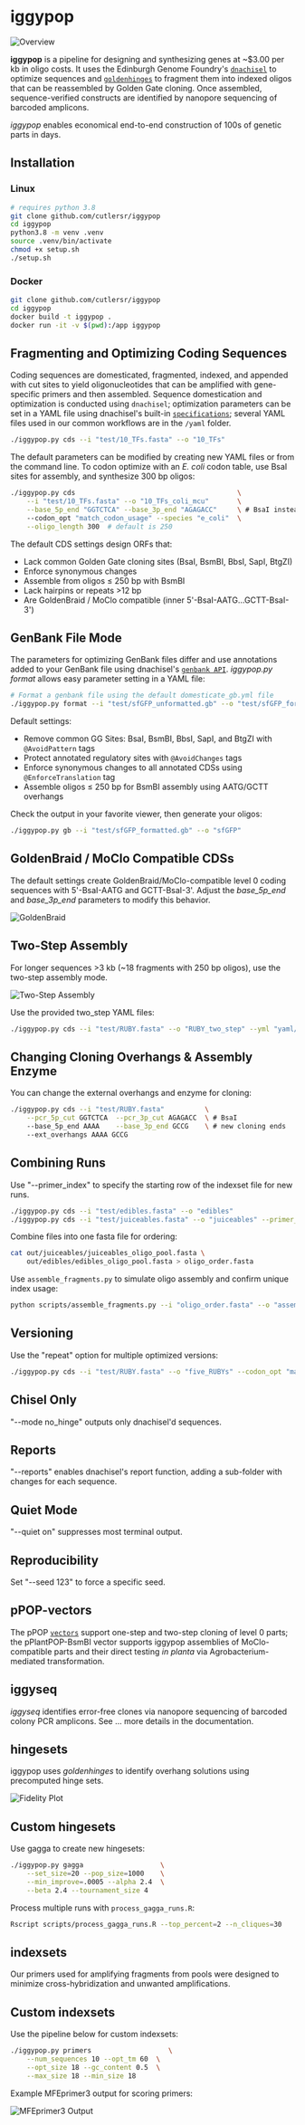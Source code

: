 
# iggypop

![Overview](png/overview.png)

**iggypop** is a pipeline for designing and synthesizing genes at ~$3.00 per kb in oligo costs. It uses the Edinburgh Genome Foundry's [`dnachisel`](https://github.com/Edinburgh-Genome-Foundry/DnaChisel) to optimize sequences and [`goldenhinges`](https://github.com/Edinburgh-Genome-Foundry/GoldenHinges) to fragment them into indexed oligos that can be reassembled by Golden Gate cloning. Once assembled, sequence-verified constructs are identified by nanopore sequencing of barcoded amplicons.

*iggypop* enables economical end-to-end construction of 100s of genetic parts in days.

## Installation

### Linux

```bash
# requires python 3.8
git clone github.com/cutlersr/iggypop
cd iggypop
python3.8 -m venv .venv
source .venv/bin/activate
chmod +x setup.sh
./setup.sh
```

### Docker

```bash
git clone github.com/cutlersr/iggypop
cd iggypop
docker build -t iggypop .
docker run -it -v $(pwd):/app iggypop
```

## Fragmenting and Optimizing Coding Sequences

Coding sequences are domesticated, fragmented, indexed, and appended with cut sites to yield oligonucleotides that can be amplified with gene-specific primers and then assembled. Sequence domestication and optimization is conducted using `dnachisel`; optimization parameters can be set in a YAML file using dnachisel's built-in [`specifications`](https://edinburgh-genome-foundry.github.io/DnaChisel/ref/builtin_specifications.html); several YAML files used in our common workflows are in the `/yaml` folder.

```bash
./iggypop.py cds --i "test/10_TFs.fasta" --o "10_TFs"
```

The default parameters can be modified by creating new YAML files or from the command line. To codon optimize with an *E. coli* codon table, use BsaI sites for assembly, and synthesize 300 bp oligos:

```bash
./iggypop.py cds                                        \
    --i "test/10_TFs.fasta" --o "10_TFs_coli_mcu"       \
    --base_5p_end "GGTCTCA" --base_3p_end "AGAGACC"     \ # BsaI instead of BsmBI
    --codon_opt "match_codon_usage" --species "e_coli"  \
    --oligo_length 300  # default is 250
```

The default CDS settings design ORFs that:

- Lack common Golden Gate cloning sites (BsaI, BsmBI, BbsI, SapI, BtgZI)
- Enforce synonymous changes
- Assemble from oligos ≤ 250 bp with BsmBI
- Lack hairpins or repeats >12 bp
- Are GoldenBraid / MoClo compatible (inner 5'-BsaI-AATG...GCTT-BsaI-3')

## GenBank File Mode

The parameters for optimizing GenBank files differ and use annotations added to your GenBank file using dnachisel's [`genbank API`](https://edinburgh-genome-foundry.github.io/DnaChisel/genbank/genbank_api.html). *iggypop.py format* allows easy parameter setting in a YAML file:

```bash
# Format a genbank file using the default domesticate_gb.yml file
./iggypop.py format --i "test/sfGFP_unformatted.gb" --o "test/sfGFP_formatted.gb"
```

Default settings:

- Remove common GG Sites: BsaI, BsmBI, BbsI, SapI, and BtgZI with `@AvoidPattern` tags
- Protect annotated regulatory sites with `@AvoidChanges` tags
- Enforce synonymous changes to all annotated CDSs using `@EnforceTranslation` tag
- Assemble oligos ≤ 250 bp for BsmBI assembly using AATG/GCTT overhangs

Check the output in your favorite viewer, then generate your oligos:

```bash
./iggypop.py gb --i "test/sfGFP_formatted.gb" --o "sfGFP"
```

## GoldenBraid / MoClo Compatible CDSs

The default settings create GoldenBraid/MoClo-compatible level 0 coding sequences with 5'-BsaI-AATG and GCTT-BsaI-3'. Adjust the *base_5p_end* and *base_3p_end* parameters to modify this behavior.

![GoldenBraid](png/goldenbraid.png)

## Two-Step Assembly

For longer sequences >3 kb (~18 fragments with 250 bp oligos), use the two-step assembly mode.

![Two-Step Assembly](png/two_step.png)

Use the provided two_step YAML files:

```bash
./iggypop.py cds --i "test/RUBY.fasta" --o "RUBY_two_step" --yml "yaml/domesticate_two_step_cds.yml"
```

## Changing Cloning Overhangs & Assembly Enzyme

You can change the external overhangs and enzyme for cloning:

```bash
./iggypop.py cds --i "test/RUBY.fasta"          \
    --pcr_5p_cut GGTCTCA  --pcr_3p_cut AGAGACC  \ # BsaI
    --base_5p_end AAAA    --base_3p_end GCCG    \ # new cloning ends
    --ext_overhangs AAAA GCCG
```

## Combining Runs

Use "--primer_index" to specify the starting row of the indexset file for new runs.

```bash
./iggypop.py cds --i "test/edibles.fasta" --o "edibles"
./iggypop.py cds --i "test/juiceables.fasta" --o "juiceables" --primer_index 11
```

Combine files into one fasta file for ordering:

```bash
cat out/juiceables/juiceables_oligo_pool.fasta \
    out/edibles/edibles_oligo_pool.fasta > oligo_order.fasta
```

Use `assemble_fragments.py` to simulate oligo assembly and confirm unique index usage:

```bash
python scripts/assemble_fragments.py --i "oligo_order.fasta" --o "assembled_ej_oligos.fasta"
```

## Versioning

Use the "repeat" option for multiple optimized versions:

```bash
./iggypop.py cds --i "test/RUBY.fasta" --o "five_RUBYs" --codon_opt "match_codon_usage" --repeats 5
```

## Chisel Only

"--mode no_hinge" outputs only dnachisel'd sequences.

## Reports

"--reports" enables dnachisel's report function, adding a sub-folder with changes for each sequence.

## Quiet Mode

"--quiet on" suppresses most terminal output.

## Reproducibility

Set "--seed 123" to force a specific seed.

## pPOP-vectors

The pPOP [`vectors`](../vectors/) support one-step and two-step cloning of level 0 parts; the pPlantPOP-BsmBI vector supports iggypop assemblies of MoClo-compatible parts and their direct testing *in planta* via Agrobacterium-mediated transformation.

## iggyseq

*iggyseq* identifies error-free clones via nanopore sequencing of barcoded colony PCR amplicons. See ... more details in the documentation.

## hingesets

iggypop uses *goldenhinges* to identify overhang solutions using precomputed hinge sets.

![Fidelity Plot](png/fidelity_plot.png)

## Custom hingesets

Use gagga to create new hingesets:

```bash
./iggypop.py gagga                   \
    --set_size=20 --pop_size=1000    \
    --min_improve=.0005 --alpha 2.4  \
    --beta 2.4 --tournament_size 4
```

Process multiple runs with `process_gagga_runs.R`:

```bash
Rscript scripts/process_gagga_runs.R --top_percent=2 --n_cliques=30
```

## indexsets

Our primers used for amplifying fragments from pools were designed to minimize cross-hybridization and unwanted amplifications.

## Custom indexsets

Use the pipeline below for custom indexsets:

```bash
./iggypop.py primers                   \
    --num_sequences 10 --opt_tm 60  \
    --opt_size 18 --gc_content 0.5  \
    --max_size 18 --min_size 18
```

Example MFEprimer3 output for scoring primers:

![MFEprimer3 Output](png/MFEprimer3_output.png)
